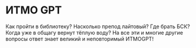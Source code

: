# ИТМО GPT
Как пройти в библиотеку? Насколько препод лайтовый? Где брать БСК? Когда уже в общагу вернут тёплую воду? На все эти и многие другие вопросы ответ знает великий и неповторимый ИТМОGPT!
